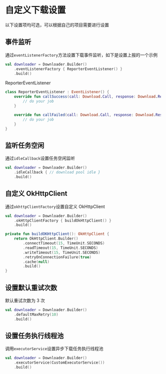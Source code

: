 # 自定义下载设置

以下设置项均可选，可以根据自己的项目需要进行设置

## 事件监听

通过`eventListenerFactory`方法设置下载事件监听，如下是设置上报的一个示例

```kotlin
val downloader = Downloader.Builder()
    .eventListenerFactory { ReporterEventListener() }
    .build()
```

ReporterEventListener

```kotlin
class ReporterEventListener : EventListener() {
    override fun callSuccess(call: Download.Call, response: Download.Response) {
        // do your job
    }

    override fun callFailed(call: Download.Call, response: Download.Response) {
        // do your job
    }
}
```

## 监听任务空闲

通过`idleCallback`设置任务空闲监听

```kotlin
val downloader = Downloader.Builder()
    .idleCallback { // download pool idle }
    .build()
```

## 自定义 OkHttpClient

通过`okhttpClientFactory`设置自定义 OkHttpClient

```kotlin
val downloader = Downloader.Builder()
    .okHttpClientFactory { buildOkHttpClient() }
    .build()

private fun buildOKHttpClient(): OkHttpClient {
    return OkHttpClient.Builder()
        .connectTimeout(15, TimeUnit.SECONDS)
        .readTimeout(15, TimeUnit.SECONDS)
        .writeTimeout(15, TimeUnit.SECONDS)
        .retryOnConnectionFailure(true)
        .cache(null)
        .build()
}
```

## 设置默认重试次数

默认重试次数为 3 次

```kotlin
val downloader = Downloader.Builder()
    .defaultMaxRetry(10)
    .build()
```

## 设置任务执行线程池

调用`executorService`设置异步下载任务执行线程池

```kotlin
val downloader = Downloader.Builder()
    .executorService(CustomExecutorService())
    .build()
```

